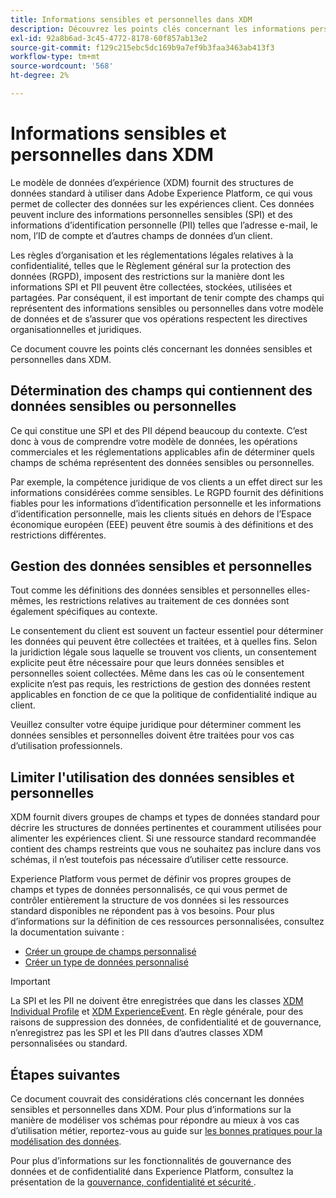 ```yaml
---
title: Informations sensibles et personnelles dans XDM
description: Découvrez les points clés concernant les informations personnelles sensibles (SPI) et les informations d’identification personnelle (PII) dans le modèle de données d’expérience (XDM).
exl-id: 92a8b6ad-3c45-4772-8178-60f857ab13e2
source-git-commit: f129c215ebc5dc169b9a7ef9b3faa3463ab413f3
workflow-type: tm+mt
source-wordcount: '568'
ht-degree: 2%

---
```


# Informations sensibles et personnelles dans XDM

Le modèle de données d’expérience (XDM) fournit des structures de données standard à utiliser dans Adobe Experience Platform, ce qui vous permet de collecter des données sur les expériences client. Ces données peuvent inclure des informations personnelles sensibles (SPI) et des informations d’identification personnelle (PII) telles que l’adresse e-mail, le nom, l’ID de compte et d’autres champs de données d’un client.

Les règles d’organisation et les réglementations légales relatives à la confidentialité, telles que le Règlement général sur la protection des données (RGPD), imposent des restrictions sur la manière dont les informations SPI et PII peuvent être collectées, stockées, utilisées et partagées. Par conséquent, il est important de tenir compte des champs qui représentent des informations sensibles ou personnelles dans votre modèle de données et de s’assurer que vos opérations respectent les directives organisationnelles et juridiques.

Ce document couvre les points clés concernant les données sensibles et personnelles dans XDM.

## Détermination des champs qui contiennent des données sensibles ou personnelles

Ce qui constitue une SPI et des PII dépend beaucoup du contexte. C’est donc à vous de comprendre votre modèle de données, les opérations commerciales et les réglementations applicables afin de déterminer quels champs de schéma représentent des données sensibles ou personnelles.

Par exemple, la compétence juridique de vos clients a un effet direct sur les informations considérées comme sensibles. Le RGPD fournit des définitions fiables pour les informations d’identification personnelle et les informations d’identification personnelle, mais les clients situés en dehors de l’Espace économique européen (EEE) peuvent être soumis à des définitions et des restrictions différentes.

## Gestion des données sensibles et personnelles

Tout comme les définitions des données sensibles et personnelles elles-mêmes, les restrictions relatives au traitement de ces données sont également spécifiques au contexte.

Le consentement du client est souvent un facteur essentiel pour déterminer les données qui peuvent être collectées et traitées, et à quelles fins. Selon la juridiction légale sous laquelle se trouvent vos clients, un consentement explicite peut être nécessaire pour que leurs données sensibles et personnelles soient collectées. Même dans les cas où le consentement explicite n’est pas requis, les restrictions de gestion des données restent applicables en fonction de ce que la politique de confidentialité indique au client.

Veuillez consulter votre équipe juridique pour déterminer comment les données sensibles et personnelles doivent être traitées pour vos cas d’utilisation professionnels.

## Limiter l&#39;utilisation des données sensibles et personnelles

XDM fournit divers groupes de champs et types de données standard pour décrire les structures de données pertinentes et couramment utilisées pour alimenter les expériences client. Si une ressource standard recommandée contient des champs restreints que vous ne souhaitez pas inclure dans vos schémas, il n’est toutefois pas nécessaire d’utiliser cette ressource.

Experience Platform vous permet de définir vos propres groupes de champs et types de données personnalisés, ce qui vous permet de contrôler entièrement la structure de vos données si les ressources standard disponibles ne répondent pas à vos besoins. Pour plus d’informations sur la définition de ces ressources personnalisées, consultez la documentation suivante :

* [Créer un groupe de champs personnalisé](../ui/resources/field-groups.md#create)
* [Créer un type de données personnalisé](../ui/resources/data-types.md#create)

<!-- (To include once features are available)
* Marking fields as sensitive
* Remove fields from standard field groups pre-ingestion
* Deprecate fields post-ingestion
-->

>[!IMPORTANT]
>
>La SPI et les PII ne doivent être enregistrées que dans les classes [XDM Individual Profile](../classes/individual-profile.md) et [XDM ExperienceEvent](../classes/experienceevent.md). En règle générale, pour des raisons de suppression des données, de confidentialité et de gouvernance, n’enregistrez pas les SPI et les PII dans d’autres classes XDM personnalisées ou standard.

## Étapes suivantes

Ce document couvrait des considérations clés concernant les données sensibles et personnelles dans XDM. Pour plus d’informations sur la manière de modéliser vos schémas pour répondre au mieux à vos cas d’utilisation métier, reportez-vous au guide sur [les bonnes pratiques pour la modélisation des données](./best-practices.md).

Pour plus d’informations sur les fonctionnalités de gouvernance des données et de confidentialité dans Experience Platform, consultez la présentation de la [&#x200B; gouvernance, confidentialité et sécurité &#x200B;](../../landing/governance-privacy-security/overview.md).
